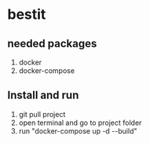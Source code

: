 # bestit

## needed packages
1. docker
2. docker-compose

## Install and run
1. git pull project
2. open terminal and go to project folder
3. run "docker-compose up -d --build"
